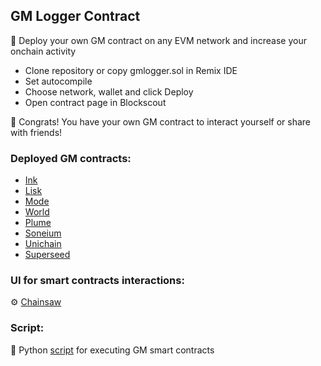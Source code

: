 ## GM Logger Contract
🚀 Deploy your own GM contract on any EVM network and increase your onchain activity

- Clone repository or copy gmlogger.sol in Remix IDE
- Set autocompile
- Choose network, wallet and click Deploy
- Open contract page in Blockscout
  
🎉 Congrats! You have your own GM contract to interact yourself or share with friends!


### Deployed GM contracts:

- [Ink](https://explorer.inkonchain.com/address/0x65883B1e9a2944CbaCbc695116c26d8B926C61af?tab=write_contract)
- [Lisk](https://blockscout.lisk.com/address/0x65883B1e9a2944CbaCbc695116c26d8B926C61af?tab=read_write_contract)
- [Mode](https://explorer.mode.network/address/0x65883B1e9a2944CbaCbc695116c26d8B926C61af?tab=write_contract)
- [World](https://worldscan.org/address/0x65883b1e9a2944cbacbc695116c26d8b926c61af#writeContract)
- [Plume](https://explorer.plume.org/address/0x65883B1e9a2944CbaCbc695116c26d8B926C61af?tab=write_contract)
- [Soneium](https://soneium.blockscout.com/address/0x65883B1e9a2944CbaCbc695116c26d8B926C61af?tab=write_contract)
- [Unichain](https://uniscan.xyz/address/0x65883b1e9a2944cbacbc695116c26d8b926c61af#writeContract) 
- [Superseed](https://explorer.superseed.xyz/address/0x65883B1e9a2944CbaCbc695116c26d8B926C61af?tab=write_contract)

### UI for smart contracts interactions:

⚙️ [Chainsaw](https://chainsaw-web.netlify.app/)

### Script:

💾 Python [script](https://github.com/StanleyMorgan/GM-Caller) for executing GM smart contracts
